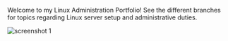 Welcome to my Linux Administration Portfolio!  See the different branches for topics regarding Linux server setup and administrative duties.  

![screenshot 1](https://github.com/user-attachments/assets/acbfb4e1-b3ec-496a-bd55-d53d11b93976)
